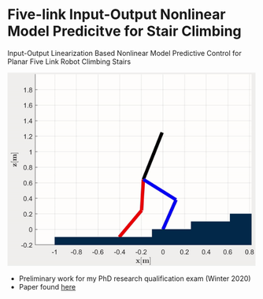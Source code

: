 # Five-link Input-Output Nonlinear Model Predicitve for Stair Climbing
Input-Output Linearization Based Nonlinear Model Predictive Control for Planar Five Link Robot Climbing Stairs

![Alt Text](media/ionmpc_normal.gif)
* Preliminary work for my PhD research qualification exam (Winter 2020)
* Paper found [here](media/Gibson_Quals_Report.pdf)
